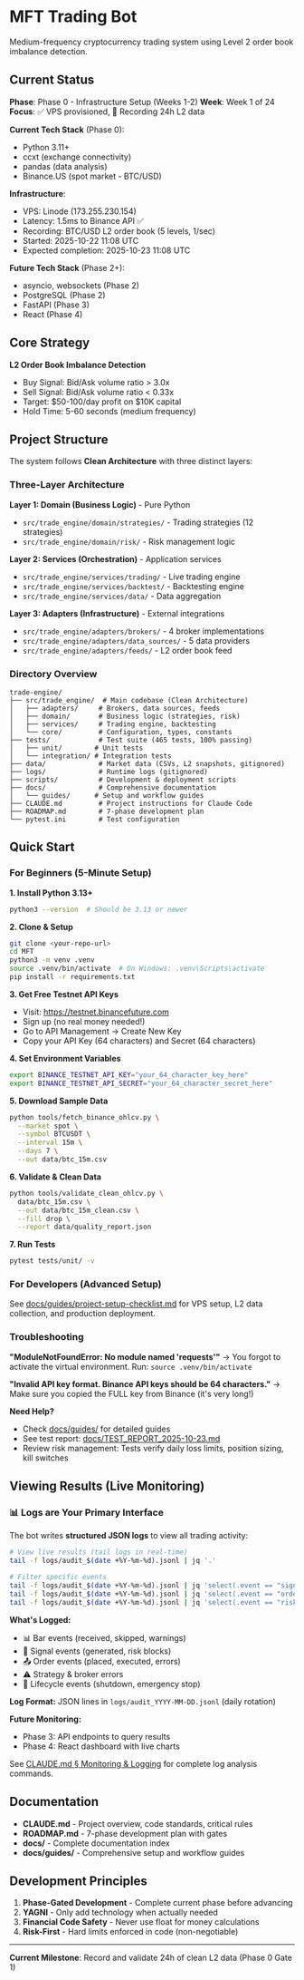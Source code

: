 # MFT Trading Bot

Medium-frequency cryptocurrency trading system using Level 2 order book imbalance detection.

## Current Status

**Phase**: Phase 0 - Infrastructure Setup (Weeks 1-2)
**Week**: Week 1 of 24
**Focus**: ✅ VPS provisioned, 🔄 Recording 24h L2 data

**Current Tech Stack** (Phase 0):
- Python 3.11+
- ccxt (exchange connectivity)
- pandas (data analysis)
- Binance.US (spot market - BTC/USD)

**Infrastructure**:
- VPS: Linode (173.255.230.154)
- Latency: 1.5ms to Binance API ✅
- Recording: BTC/USD L2 order book (5 levels, 1/sec)
- Started: 2025-10-22 11:08 UTC
- Expected completion: 2025-10-23 11:08 UTC

**Future Tech Stack** (Phase 2+):
- asyncio, websockets (Phase 2)
- PostgreSQL (Phase 2)
- FastAPI (Phase 3)
- React (Phase 4)

## Core Strategy

**L2 Order Book Imbalance Detection**
- Buy Signal: Bid/Ask volume ratio > 3.0x
- Sell Signal: Bid/Ask volume ratio < 0.33x
- Target: $50-100/day profit on $10K capital
- Hold Time: 5-60 seconds (medium frequency)

## Project Structure

The system follows **Clean Architecture** with three distinct layers:

### Three-Layer Architecture

**Layer 1: Domain (Business Logic)** - Pure Python
- `src/trade_engine/domain/strategies/` - Trading strategies (12 strategies)
- `src/trade_engine/domain/risk/` - Risk management logic

**Layer 2: Services (Orchestration)** - Application services
- `src/trade_engine/services/trading/` - Live trading engine
- `src/trade_engine/services/backtest/` - Backtesting engine
- `src/trade_engine/services/data/` - Data aggregation

**Layer 3: Adapters (Infrastructure)** - External integrations
- `src/trade_engine/adapters/brokers/` - 4 broker implementations
- `src/trade_engine/adapters/data_sources/` - 5 data providers
- `src/trade_engine/adapters/feeds/` - L2 order book feed

### Directory Overview

```
trade-engine/
├── src/trade_engine/  # Main codebase (Clean Architecture)
│   ├── adapters/     # Brokers, data sources, feeds
│   ├── domain/       # Business logic (strategies, risk)
│   ├── services/     # Trading engine, backtesting
│   └── core/         # Configuration, types, constants
├── tests/            # Test suite (465 tests, 100% passing)
│   ├── unit/        # Unit tests
│   └── integration/ # Integration tests
├── data/             # Market data (CSVs, L2 snapshots, gitignored)
├── logs/             # Runtime logs (gitignored)
├── scripts/          # Development & deployment scripts
├── docs/             # Comprehensive documentation
│   └── guides/      # Setup and workflow guides
├── CLAUDE.md         # Project instructions for Claude Code
├── ROADMAP.md        # 7-phase development plan
└── pytest.ini        # Test configuration
```

## Quick Start

### For Beginners (5-Minute Setup)

**1. Install Python 3.13+**
```bash
python3 --version  # Should be 3.13 or newer
```

**2. Clone & Setup**
```bash
git clone <your-repo-url>
cd MFT
python3 -m venv .venv
source .venv/bin/activate  # On Windows: .venv\Scripts\activate
pip install -r requirements.txt
```

**3. Get Free Testnet API Keys**
- Visit: https://testnet.binancefuture.com
- Sign up (no real money needed!)
- Go to API Management → Create New Key
- Copy your API Key (64 characters) and Secret (64 characters)

**4. Set Environment Variables**
```bash
export BINANCE_TESTNET_API_KEY="your_64_character_key_here"
export BINANCE_TESTNET_API_SECRET="your_64_character_secret_here"
```

**5. Download Sample Data**
```bash
python tools/fetch_binance_ohlcv.py \
  --market spot \
  --symbol BTCUSDT \
  --interval 15m \
  --days 7 \
  --out data/btc_15m.csv
```

**6. Validate & Clean Data**
```bash
python tools/validate_clean_ohlcv.py \
  data/btc_15m.csv \
  --out data/btc_15m_clean.csv \
  --fill drop \
  --report data/quality_report.json
```

**7. Run Tests**
```bash
pytest tests/unit/ -v
```

### For Developers (Advanced Setup)

See [docs/guides/project-setup-checklist.md](docs/guides/project-setup-checklist.md) for VPS setup, L2 data collection, and production deployment.

### Troubleshooting

**"ModuleNotFoundError: No module named 'requests'"**
→ You forgot to activate the virtual environment. Run: `source .venv/bin/activate`

**"Invalid API key format. Binance API keys should be 64 characters."**
→ Make sure you copied the FULL key from Binance (it's very long!)

**Need Help?**
- Check [docs/guides/](docs/guides/) for detailed guides
- See test report: [docs/TEST_REPORT_2025-10-23.md](docs/TEST_REPORT_2025-10-23.md)
- Review risk management: Tests verify daily loss limits, position sizing, kill switches

## Viewing Results (Live Monitoring)

### 📊 Logs are Your Primary Interface

The bot writes **structured JSON logs** to view all trading activity:

```bash
# View live results (tail logs in real-time)
tail -f logs/audit_$(date +%Y-%m-%d).jsonl | jq '.'

# Filter specific events
tail -f logs/audit_$(date +%Y-%m-%d).jsonl | jq 'select(.event == "signal_generated")'
tail -f logs/audit_$(date +%Y-%m-%d).jsonl | jq 'select(.event == "order_placed")'
tail -f logs/audit_$(date +%Y-%m-%d).jsonl | jq 'select(.event == "risk_block")'
```

**What's Logged:**
- 📊 Bar events (received, skipped, warnings)
- 🎯 Signal events (generated, risk blocks)
- 📤 Order events (placed, executed, errors)
- ⚠️ Strategy & broker errors
- 🔴 Lifecycle events (shutdown, emergency stop)

**Log Format:** JSON lines in `logs/audit_YYYY-MM-DD.jsonl` (daily rotation)

**Future Monitoring:**
- Phase 3: API endpoints to query results
- Phase 4: React dashboard with live charts

See [CLAUDE.md § Monitoring & Logging](#) for complete log analysis commands.

## Documentation

- **CLAUDE.md** - Project overview, code standards, critical rules
- **ROADMAP.md** - 7-phase development plan with gates
- **docs/** - Complete documentation index
- **docs/guides/** - Comprehensive setup and workflow guides

## Development Principles

1. **Phase-Gated Development** - Complete current phase before advancing
2. **YAGNI** - Only add technology when actually needed
3. **Financial Code Safety** - Never use float for money calculations
4. **Risk-First** - Hard limits enforced in code (non-negotiable)

---

**Current Milestone**: Record and validate 24h of clean L2 data (Phase 0 Gate 1)
